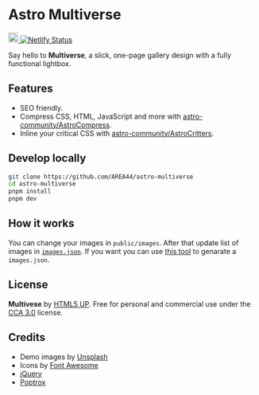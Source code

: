 # Astro Multiverse

<p>
  <a href="https://astro.build">
    <img src="https://astro.badg.es/v1/built-with-astro.svg" alt="Built with Astro" height="20">
  </a>
  <a href="https://app.netlify.com/sites/astro-multiverse/deploys">
    <img src="https://api.netlify.com/api/v1/badges/c882c9a0-e5f6-4066-89fd-c07c7ca2efdf/deploy-status" alt="Netlify Status">
  </a>
</p>

Say hello to **Multiverse**, a slick, one-page gallery design with a fully functional lightbox.

## Features

- SEO friendly.
- Compress CSS, HTML, JavaScript and more with [astro-community/AstroCompress](https://github.com/astro-community/AstroCompress).
- Inline your critical CSS with [astro-community/AstroCritters](https://github.com/astro-community/AstroCritters).

## Develop locally

```bash
git clone https://github.com/AREA44/astro-multiverse
cd astro-multiverse
pnpm install
pnpm dev
```

## How it works

You can change your images in `public/images`. After that update list of images in [`images.json`](src/components/images.json). If you want you can use [this tool](https://github.com/AREA44/node-image-meta-fetcher) to genarate a `images.json`.

## License

**Multivese** by [HTML5 UP](https://html5up.net). Free for personal and commercial use under the [CCA 3.0](https://html5up.net/license) license.

## Credits

- Demo images by [Unsplash](https://unsplash.com)
- Icons by [Font Awesome](https://fontawesome.io)
- [jQuery](https://jquery.com)
- [Poptrox](https://github.com/ajlkn/jquery.poptrox)
